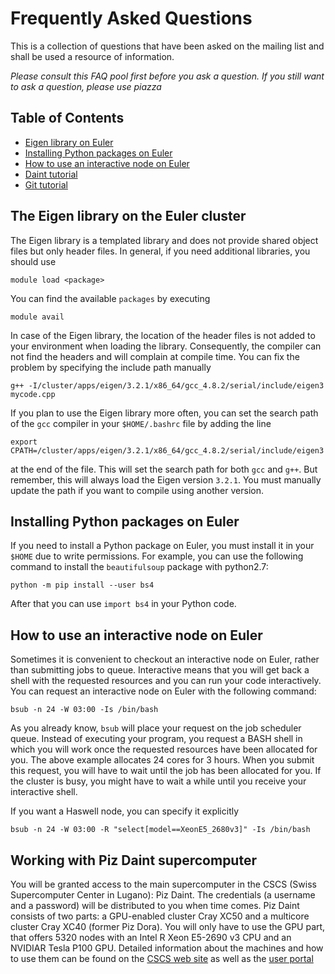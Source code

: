 # Frequently Asked Questions
This is a collection of questions that have been asked on the mailing list and
shall be used a resource of information.

_Please consult this FAQ pool first before you ask a question. If you still want to ask a question, please use piazza_

## Table of Contents
- [Eigen library on Euler](#the-eigen-library-on-the-euler-cluster)
- [Installing Python packages on Euler](#installing-python-packages-on-euler)
- [How to use an interactive node on Euler](#how-to-use-an-interactive-node-on-euler)
- [Daint tutorial](#daint-tutorial)
- [Git tutorial](#git-tutorial)

## The Eigen library on the Euler cluster

The Eigen library is a templated library and does not provide shared object
files but only header files.  In general, if you need additional libraries, you
should use
```
module load <package>
```
You can find the available `packages` by executing
```
module avail
```

In case of the Eigen library, the location of the header files is not added to
your environment when loading the library.  Consequently, the compiler can not
find the headers and will complain at compile time.  You can fix the problem by
specifying the include path manually
```
g++ -I/cluster/apps/eigen/3.2.1/x86_64/gcc_4.8.2/serial/include/eigen3 mycode.cpp
```
If you plan to use the Eigen library more often, you can set the search path of
the `gcc` compiler in your `$HOME/.bashrc` file by adding the line
```
export CPATH=/cluster/apps/eigen/3.2.1/x86_64/gcc_4.8.2/serial/include/eigen3
```
at the end of the file.  This will set the search path for both `gcc` and
`g++`.  But remember, this will always load the Eigen version `3.2.1`.  You
must manually update the path if you want to compile using another version.


## Installing Python packages on Euler

If you need to install a Python package on Euler, you must install it in your
`$HOME` due to write permissions.  For example, you can use the following
command to install the `beautifulsoup` package with python2.7:
```
python -m pip install --user bs4
```
After that you can use `import bs4` in your Python code.


## How to use an interactive node on Euler

Sometimes it is convenient to checkout an interactive node on Euler, rather
than submitting jobs to queue.  Interactive means that you will get back a
shell with the requested resources and you can run your code interactively.
You can request an interactive node on Euler with the following command:
```
bsub -n 24 -W 03:00 -Is /bin/bash
```
As you already know, `bsub` will place your request on the job scheduler queue.
Instead of executing your program, you request a BASH shell in which you will
work once the requested resources have been allocated for you.  The above
example allocates 24 cores for 3 hours.  When you submit this request, you will
have to wait until the job has been allocated for you.  If the cluster is busy,
you might have to wait a while until you receive your interactive shell.

If you want a Haswell node, you can specify it explicitly
```
bsub -n 24 -W 03:00 -R "select[model==XeonE5_2680v3]" -Is /bin/bash
```





## Working with Piz Daint supercomputer

You will be granted access to the main supercomputer in the CSCS (Swiss Supercomputer Center in Lugano): Piz Daint. The credentials (a username and a password) will be distributed to you when time comes.
Piz Daint consists of two parts: a GPU-enabled cluster Cray XC50 and a multicore cluster Cray XC40 (former Piz Dora). You will only have to use the GPU part, that offers 5320 nodes with an Intel R Xeon E5-2690 v3 CPU and an NVIDIAR Tesla P100 GPU.
Detailed information about the machines and how to use them can be found on the [CSCS web site](https://www.cscs.ch/computers/dismissed/piz-daint-piz-dora/m) as well as the [user portal](https://user.cscs.ch/)







